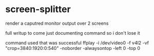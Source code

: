 # screen-splitter
render a caputred monitor output over 2 screens

full writup to come just documenting command so i don't lose it

command used that was successful
ffplay -i /dev/video0 -f v4l2 -vf "crop=3840:1920:0:540" -noborder -alwaysontop -left 0 -top 0
